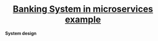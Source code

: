 <p align="center">
  <a href="https://github.com/KA-devl/TurboPost/">
    <h1 align="center">Banking System in microservices example</h1>
  </a>
</p>


**System design**




